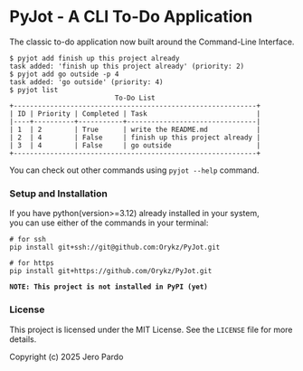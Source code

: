 # PyJot - A CLI To-Do Application

The classic to-do application now built around the Command-Line Interface.  
```
$ pyjot add finish up this project already
task added: 'finish up this project already' (priority: 2)
$ pyjot add go outside -p 4
task added: 'go outside' (priority: 4)
$ pyjot list
                          To-Do List                          
+------------------------------------------------------------+
| ID | Priority | Completed | Task                           |
|----+----------+-----------+--------------------------------|
| 1  | 2        | True      | write the README.md            |
| 2  | 4        | False     | finish up this project already |
| 3  | 4        | False     | go outside                     |
+------------------------------------------------------------+
```
You can check out other commands using `pyjot --help` command. 

### Setup and Installation

If you have python(version>=3.12) already installed in your system,  
you can use either of the commands in your terminal:
```
# for ssh
pip install git+ssh://git@github.com:Orykz/PyJot.git

# for https
pip install git+https://github.com/Orykz/PyJot.git
```

**`NOTE: This project is not installed in PyPI (yet)`**

### License

This project is licensed under the MIT License. See the `LICENSE` file for more details.

Copyright (c) 2025 Jero Pardo